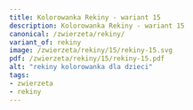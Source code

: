 ```yaml
---
title: Kolorowanka Rekiny - wariant 15
description: Kolorowanka Rekiny - wariant 15
canonical: /zwierzeta/rekiny/
variant_of: rekiny
image: /zwierzeta/rekiny/15/rekiny-15.svg
pdf: /zwierzeta/rekiny/15/rekiny-15.pdf
alt: "rekiny kolorowanka dla dzieci"
tags:
- zwierzeta
- rekiny
---
```


